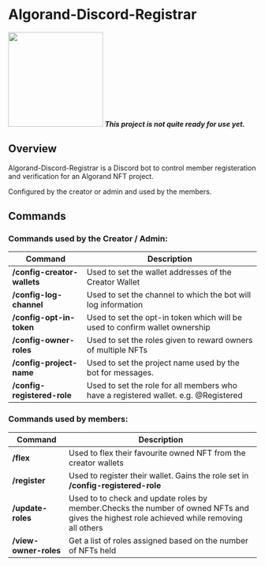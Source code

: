# Algorand-Discord-Registrar

[<img src="https://open.autocode.com/static/images/open.svg?" width="192">](https://open.autocode.com/) ***This project is not quite ready for use yet.***

## Overview

Algorand-Discord-Registrar is a Discord bot to control member registeration and verification for an Algorand NFT project.

Configured by the creator or admin and used by the members.

## Commands

### Commands used by the Creator / Admin:

|Command|Description|
|----|----|
|**/config-creator-wallets**|Used to set the wallet addresses of the Creator Wallet|
|**/config-log-channel**|Used to set the channel to which the bot will log information|
|**/config-opt-in-token**|Used to set the opt-in token which will be used to confirm wallet ownership|
|**/config-owner-roles**|Used to set the roles given to reward owners of multiple NFTs|
|**/config-project-name**|Used to set the project name used by the bot for messages.|
|**/config-registered-role**|Used to set the role for all members who have a registered wallet. e.g. @Registered|

### Commands used by members:
|Command|Description|
|----|----|
|**/flex**|Used to flex their favourite owned NFT from the creator wallets|
|**/register**|Used to register their wallet. Gains the role set in **/config-registered-role**|
|**/update-roles**|Used to to check and update roles by member.Checks the number of owned NFTs and gives the highest role achieved while removing all others|
|**/view-owner-roles**|Get a list of roles assigned based on the number of NFTs held|

